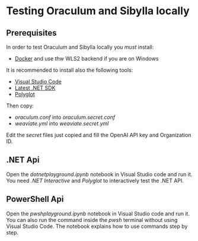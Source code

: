 # Testing Oraculum and Sibylla locally

## Prerequisites

In order to test Oraculum and Sibylla locally you *must* install:

- [Docker](https://docs.docker.com/install/) and use thw WLS2 backend if you are on Windows

It is recommended to install also the following tools:

- [Visual Studio Code](https://code.visualstudio.com/)
- [Latest .NET SDK](https://dotnet.microsoft.com/en-us/download)
- [Polyglot](https://marketplace.visualstudio.com/items?itemName=ms-dotnettools.dotnet-interactive-vscode)

Then copy:

- _oraculum.conf_ into _oraculum.secret.conf_
- _weaviate.yml_ into _weaviate.secret.yml_

Edit the _secret_ files just copied and fill the OpenAI API key and Organization ID.

## .NET Api

Open the _dotnetplayground.ipynb_ notebook in Visual Studio code and run it. You need _.NET Interactive_ and _Polyglot_ to interactively test the .NET API.

## PowerShell Api

Open the _pwshplayground.ipynb_ notebook in Visual Studio code and run it. You can also run the command inside the _pwsh_ terminal without using Visual Studio Code. The notebook explains how to use commands step by step. 